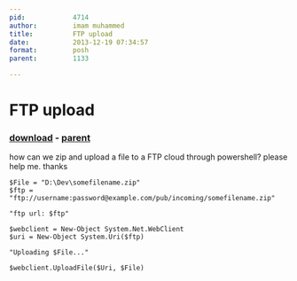 ```yaml
---
pid:            4714
author:         imam muhammed
title:          FTP upload
date:           2013-12-19 07:34:57
format:         posh
parent:         1133

---
```


# FTP upload

### [download](//scripts/4714.ps1) - [parent](//scripts/1133.md)

how can we zip and upload a file to a FTP cloud through powershell?
please help me.
thanks

```posh
$File = "D:\Dev\somefilename.zip"
$ftp = "ftp://username:password@example.com/pub/incoming/somefilename.zip"

"ftp url: $ftp"

$webclient = New-Object System.Net.WebClient
$uri = New-Object System.Uri($ftp)

"Uploading $File..."

$webclient.UploadFile($Uri, $File)
```

